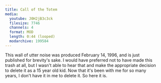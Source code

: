 ```yaml
---
title: Call of the Totem
media:
  youtube: J0H2jB3c3ck
  filesize: 7746
  channels: 4
  format: MOD
  length: 0:44 (looped)
  modarchive: 199584
---
```


This wall of utter noise was produced February 14, 1996, and is just published
for brevity's sake. I would have preferred not to have made this trash at all,
but I wasn't able to hear that and make the appropriate decision to delete it
as a 15 year old kid. Now that it's been with me for so many years, I don't have
it in me to delete it. So here it is.
